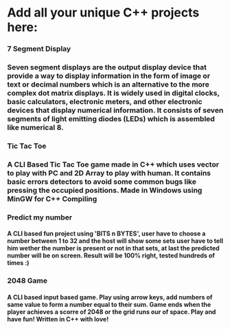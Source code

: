 # Add all your unique C++ projects here:

### 7 Segment Display

### Seven segment displays are the output display device that provide a way to display information in the form of image or text or decimal numbers which is an alternative to the more complex dot matrix displays. It is widely used in digital clocks, basic calculators, electronic meters, and other electronic devices that display numerical information. It consists of seven segments of light emitting diodes (LEDs) which is assembled like numerical 8.

### Tic Tac Toe

### A CLI Based Tic Tac Toe game made in C++ which uses vector to play with PC and 2D Array to play with human. It contains basic errors detectors to avoid some common bugs like pressing the occupied positions. Made in Windows using MinGW for C++ Compiling


### Predict my number

#### A CLI based fun project using 'BITS n BYTES', user have to choose a number between 1 to 32 and the host will show some sets user have to tell him wether the number is present or not in that sets, at last the predicted number will be on screen. Result will be 100% right, tested hundreds of times :)


### 2048 Game
#### A CLI based input based game. Play using arrow keys, add numbers of same value to form a number equal to their sum. Game ends when the player achieves a scorre of 2048 or the grid runs our of space. Play and have fun! Written in C++ with love! 
